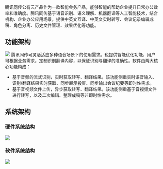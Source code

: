 腾讯同传公有云产品作为一款智能会务产品，能够智能的帮助企业提升日常办公效率和准确度。腾讯同传基于语音识别、语义理解、机器翻译等人工智能技术，结合机构、企业办公应用场景，提供中英文互译、中英文实时转写、会议记录编辑成稿、角色分离、历史文件管理、效果优化等功能。


## 功能架构
![](https://main.qcloudimg.com/raw/9f0e7038f325241c5b44bcf3c64441e3.png)
腾讯同传可灵活适应多种语音场景下的使用需求。也提供智能优化功能，用户可根据业务需求，定制识别翻译内容，以保证识别与翻译的准确性。软件由两大核心功能构成：
- 基于音频的流式识别，实时获取转写、翻译结果。该功能侧重实时语音输入、识别/翻译结果实时获取、同步展示投屏、同步输出会议纪要等即时性需求。
- 基于音视频文件上传，异步获取转写、翻译结果。该功能侧重基于音视频文件进行转写，以及二次编辑、整理成稿等非即时性需求。

## 系统架构
### 硬件系统结构
![](https://main.qcloudimg.com/raw/d51ccb36818eb63ad6ef707543be893a.png)

### 软件系统结构
![](https://main.qcloudimg.com/raw/3bfbcf31f18f68d880ff5c1dd47b284d.png)
